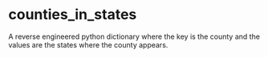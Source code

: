 # counties_in_states
A reverse engineered python dictionary where the key is the county and the values are the states where the county appears. 
